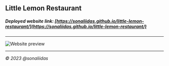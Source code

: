 
## Little Lemon Restaurant

<!---================================ LINK ================================--->

##### Deployed website link: [https://sonaliidas.github.io/little-lemon-restaurant/](https://sonaliidas.github.io/little-lemon-restaurant/)

***
<!---================================ THUMBNAIL ================================--->

<img src="" alt="Website preview"/>

***
_© 2023 @sonaliidas_
